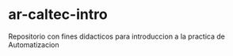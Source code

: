 # ar-caltec-intro
Repositorio con fines didacticos para introduccion a la practica de Automatizacion
